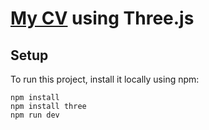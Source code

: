 # <a href="https://edenvvv.github.io/My-CV/">My CV</a> using Three.js

## Setup

To run this project, install it locally using npm:

```
npm install
npm install three
npm run dev
```
